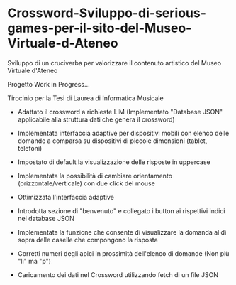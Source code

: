 # Crossword-Sviluppo-di-serious-games-per-il-sito-del-Museo-Virtuale-d-Ateneo
Sviluppo di un cruciverba per valorizzare il contenuto artistico del Museo Virtuale d'Ateneo

Progetto Work in Progress...

Tirocinio per la Tesi di Laurea di Informatica Musicale

- Adattato il crossword a richieste LIM (Implementato "Database JSON"
applicabile alla struttura dati che genera il crossword)

- Implementata interfaccia adaptive per dispositivi mobili con elenco delle domande a comparsa su
dispositivi di piccole dimensioni (tablet, telefoni)

- Impostato di default la visualizzazione delle risposte in uppercase

- Implementata la possibilità di cambiare orientamento (orizzontale/verticale) con due click del mouse

- Ottimizzata l'interfaccia adaptive

- Introdotta sezione di "benvenuto" e collegato i button ai rispettivi indici nel database JSON

- Implementata la funzione che consente di visualizzare la domanda al di sopra delle caselle che compongono la risposta

- Corretti numeri degli apici in prossimità dell'elenco di domande (Non più "li" ma "p")

- Caricamento dei dati nel Crossword utilizzando fetch di un file JSON
